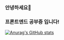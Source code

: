 ### 안녕하세요👋
### 프론트엔드 공부중 입니다!
<!--
**sojeong0302/sojeong0302** is a ✨ _special_ ✨ repository because its `README.md` (this file) appears on your GitHub profile.

Here are some ideas to get you started:

- 🔭 I’m currently working on ...
- 🌱 I’m currently learning ...
- 👯 I’m looking to collaborate on ...
- 🤔 I’m looking for help with ...
- 💬 Ask me about ...
- 📫 How to reach me: ...
- 😄 Pronouns: ...
- ⚡ Fun fact: ...
-->
[![Anurag's GitHub stats](https://github-readme-stats.vercel.app/api?username=sojeong&show_icons=true&theme=nightowl)](https://github.com/anuraghazra/github-readme-stats)
